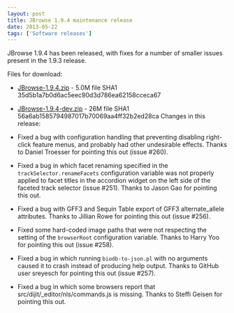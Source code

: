 ```yaml
---
layout: post
title: JBrowse 1.9.4 maintenance release
date: 2013-05-22
tags: ['Software releases']
---
```


JBrowse 1.9.4 has been released, with fixes for a number of smaller issues
present in the 1.9.3 release.

Files for download:

- [JBrowse-1.9.4.zip](/wordpress/wp-content/plugins/download-monitor/download.php?id=51 'download JBrowse-1.9.4.zip') -
  5.0M file SHA1 35d5b1a7b0d6ac5eec90d3d786ea62158cceca67
- [JBrowse-1.9.4-dev.zip](http://jbrowse.org/wordpress/wp-content/plugins/download-monitor/download.php?id=52 'download JBrowse-1.9.4-dev.zip') -
  26M file SHA1 56a6ab1585794987017b70069aa4ff32b2ed28ca Changes in this
  release:

- Fixed a bug with configuration handling that preventing disabling right-click
  feature menus, and probably had other undesirable effects. Thanks to Daniel
  Troesser for pointing this out (issue #260).
- Fixed a bug in which facet renaming specified in the
  `trackSelector.renameFacets` configuration variable was not properly applied
  to facet titles in the accordion widget on the left side of the faceted track
  selector (issue #251). Thanks to Jason Gao for pointing this out.
- Fixed a bug with GFF3 and Sequin Table export of GFF3 alternate_allele
  attributes. Thanks to Jillian Rowe for pointing this out (issue #256).
- Fixed some hard-coded image paths that were not respecting the setting of the
  `browserRoot` configuration variable. Thanks to Harry Yoo for pointing this
  out (issue #258).
- Fixed a bug in which running `biodb-to-json.pl` with no arguments caused it to
  crash instead of producing help output. Thanks to GitHub user sreyesch for
  pointing this out (issue #257).
- Fixed a bug in which some browsers report that
  src/dijit/\_editor/nls/commands.js is missing. Thanks to Steffi Geisen for
  pointing this out.
